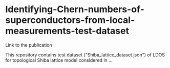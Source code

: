 # Identifying-Chern-numbers-of-superconductors-from-local-measurements-test-dataset
Link to the publication


This repository contains test dataset ("Shiba_lattice_dataset.json") of LDOS for topological Shiba lattice model considered in ...

